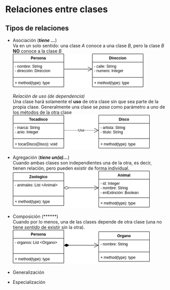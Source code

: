 # Relaciones entre clases

## Tipos de relaciones
* Asociación (***tiene ...***)  
  Va en un solo sentido: una clase *A* conoce a una clase *B*, pero la clase *B* **NO** conoce a la clase *B*
  ![Diagrama Relación de Asociación](./asociacion.png)

  *Relación de uso (de dependencia)*  
  Una clase hará solamente el **uso** de otra clase sin que sea parte de la propia clase. Generalmente una clase se *pasa* como parámetro a uno de los métodos de la otra clase
  ![Diagrama Relación de Uso](./uso.png)

* Agregación (***tiene un(a)...***)  
  Cuando ambas clases son independientes una de la otra, es decir, tienen relación, pero pueden existir de forma individual.
  ![Diagrama Relación de Agregación](./agregacion.png)

* Composición (******)  
  Cuando por lo menos, una de las clases depende de otra clase (una no tiene *sentido* de existir sin la otra).
  ![Diagrama Relación de Composición](./composicion.png)
* Generalización  
* Especialización  
